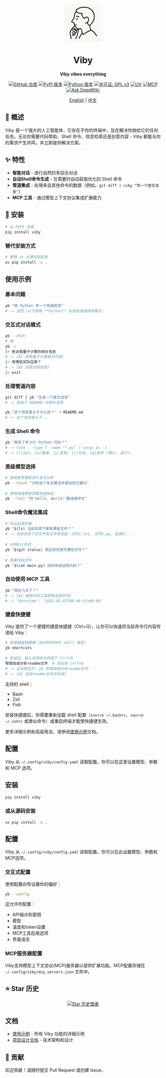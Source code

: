 <div align="center">
  <img src="https://raw.githubusercontent.com/JohanLi233/viby/main/assets/viby-icon.png" alt="Viby 图标" width="120" height="120">
  <h1>Viby</h1>
  <p><strong>Viby vibes everything</strong></p>
</div>

<p align="center">
  <a href="https://github.com/JohanLi233/viby"><img src="https://img.shields.io/badge/GitHub-viby-181717?logo=github" alt="GitHub 仓库"></a>
  <a href="https://pypi.org/project/viby/"><img src="https://img.shields.io/pypi/v/viby?color=brightgreen" alt="PyPI 版本"></a>
  <a href="https://www.python.org/downloads/release/python-3100/"><img src="https://img.shields.io/badge/python-3.10%2B-blue" alt="Python 版本"></a>
  <a href="https://www.gnu.org/licenses/gpl-3.0"><img src="https://img.shields.io/badge/License-GPLv3-blue.svg" alt="许可证: GPL v3"></a>
  <a href="https://github.com/astral-sh/uv"><img src="https://img.shields.io/badge/UV-Package%20Manager-blueviolet" alt="UV"></a>
  <a href="https://github.com/estitesc/mission-control-link"><img src="https://img.shields.io/badge/MCP-Compatible-brightgreen" alt="MCP"></a>
  <a href="https://deepwiki.com/JohanLi233/viby"><img src="https://deepwiki.com/badge.svg" alt="Ask DeepWiki"></a>
</p>

<p align="center">
  <a href="https://github.com/JohanLi233/viby/blob/main/README.md">English</a> | 
  <a href="https://github.com/JohanLi233/viby/blob/main/README.zh-CN.md">中文</a>
</p>

## 🚀 概述

Viby 是一个强大的人工智能体，它存在于你的终端中，旨在解决你抛给它的任何任务。无论你需要代码帮助、Shell 命令、信息检索还是创意内容 - Viby 都能与你的需求产生共鸣，并立即提供解决方案。

## ✨ 特性

- **智能对话** - 进行自然的多回合对话
- **自动Shell命令生成** - 在需要时自动获取优化的 Shell 命令
- **管道集成** - 处理来自其他命令的数据（例如，`git diff | viby "写一个提交消息"`）
- **MCP 工具** - 通过模型上下文协议集成扩展能力

## 🔧 安装

```sh
# 从 PyPI 安装
pip install viby
```

### 替代安装方式

```sh
# 使用 uv 从源代码安装
uv pip install -e .
```

## 使用示例

### 基本问题

```sh
yb "用 Python 写一个快速排序"
# -> 当然！以下是用 **Python** 实现的快速排序算法：
```

### 交互式对话模式

```sh
yb --chat
# 或
yb -c
|> 告诉我量子计算的相关信息
# -> [AI 回答量子计算相关内容]
|> 有哪些实际应用？
# -> [AI 回答后续信息]
|> exit
```

### 处理管道内容

```sh
git diff | yb "生成一个提交消息"
# -> 添加了 README 的相关信息
```

```sh
yb "这个项目是关于什么的？" < README.md
# -> 这个项目是关于...
```

### 生成 Shell 命令

```sh
yb "我写了多少行 Python 代码？"
# -> find . -type f -name "*.py" | xargs wc -l
# -> [r]运行, [e]编辑, [y]复制, [c]对话, [q]放弃 (默认: 运行): 
```

### 高级模型选择

```sh
# 使用思考模型进行复杂分析
yb --think "分析这个复杂算法并提出优化建议"

# 使用快速模型获取快速响应
yb --fast "将'Hello, World!'翻译成中文"
```

### Shell命令魔法集成

```sh
# 列出目录内容
yb "$(ls) 当前目录下都有哪些文件？"
# -> 当前目录下的文件和文件夹包括：文件1.txt, 文件2.py, 目录1/...

# 分析Git状态
yb "$(git status) 我应该先提交哪些文件？"

# 查看代码文件
yb "$(cat main.py) 如何改进这段代码？"
```

### 自动使用 MCP 工具

```sh
yb "现在几点了？"
# -> [AI 使用时间工具获取当前时间]
# -> "datetime": "2025-05-03T00:49:57+08:00"
```

### 键盘快捷键

Viby 提供了一个便捷的键盘快捷键（Ctrl+Q），让你可以快速将当前命令行内容传递给 Viby：

```sh
# 安装键盘快捷键（自动检测你的 shell 类型）
yb shortcuts

# 安装后，输入任何命令并按下 Ctrl+Q
帮我阅读分析readme文件  # 现在按 Ctrl+Q
# -> 这会转变为: yb 帮我阅读分析readme文件
# -> [AI 阅读readme文件并总结]
```

支持的 shell：
- Bash
- Zsh
- Fish

安装快捷键后，你需要重新加载 shell 配置（`source ~/.bashrc`、`source ~/.zshrc` 或类似命令）或重启终端才能使快捷键生效。

更多详细示例和高级用法，请参阅[使用示例](./docs/viby_使用示例.md)文档。
## 配置

Viby 从 `~/.config/viby/config.yaml` 读取配置。你可以在这里设置模型、参数和 MCP 选项。

## 安装

```sh
pip install viby
```
### 或从源码安装
```sh
uv pip install -e .
```

## 配置

Viby 从 `~/.config/viby/config.yaml` 读取配置。你可以在此设置模型、参数和MCP选项。

### 交互式配置

使用配置向导设置你的偏好：

```sh
yb --config
```

这允许你配置：
- API端点和密钥
- 模型
- 温度和token设置
- MCP工具启用选项
- 界面语言

### MCP服务器配置

Viby支持模型上下文协议(MCP)服务器以提供扩展功能。MCP配置存储在 `~/.config/viby/mcp_servers.json` 文件中。

## ⭐ Star 历史

<div align="center">
  <a href="https://star-history.com/#JohanLi233/viby&Date">
    <img src="https://api.star-history.com/svg?repos=JohanLi233/viby&type=Date" alt="Star 历史图表" style="max-width:100%;">
  </a>
</div>

## 文档

- [使用示例](./docs/viby_使用示例.md) - 所有 Viby 功能的详细示例
- [项目设计文档](./docs/viby_项目设计文档.md) - 技术架构和设计


## 🤝 贡献

欢迎贡献！请随时提交 Pull Request 或创建 Issue。
